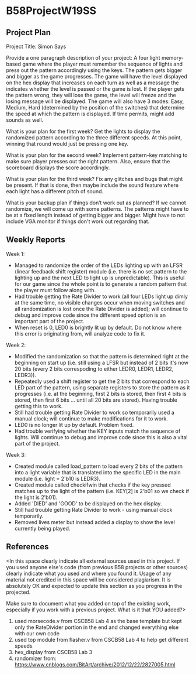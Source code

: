 # B58ProjectW19SS

Project Plan
--------

Project Title: Simon Says


Provide a one paragraph description of your project:
A four light memory-based game where the player must remember the sequence of lights and press out the pattern accordingly using the keys. The pattern gets bigger and bigger as the game progresses. The game will have the level displayed on the hex display that increases on each turn as well as a message the indicates whether the level is passed or the game is lost. If the player gets the pattern wrong, they will lose the game, the level will freeze and the losing message will be displayed. The game will also have 3 modes: Easy, Medium, Hard (determined by the position of the switches) that determine the speed at which the pattern is displayed. If time permits, might add sounds as well.

What is your plan for the first week? Get the lights to display the randomized pattern according to the three different speeds. At this point, winning that round would just be pressing one key.


What is your plan for the second week? Implement pattern-key matching to make sure player presses out the right pattern. Also, ensure that the scoreboard displays the score accordingly.


What is your plan for the third week? Fix any glitches and bugs that might be present. If that is done, then maybe include the sound feature where each light has a different pitch of sound.


What is your backup plan if things don’t work out as planned? If we cannot randomize, we will come up with some patterns. The patterns might have to be at a fixed length instead of getting bigger and bigger. Might have to not include VGA monitor if things don't work out regarding that.



Weekly Reports
--------------

Week 1:
 - Managed to randomize the order of the LEDs lighting up with an LFSR (linear feedback shift register) module (i.e. there is no set pattern to the lighting up and the next LED to light up is unpredictable). This is useful for our game since the whole point is to generate a random pattern that the player must follow along with.
- Had trouble getting the Rate Divider to work (all four LEDs light up dimly at the same time, no visible changes occur when moving switches and all randomization is lost once the Rate Divider is added); will continue to debug and improve code since the different speed option is an important part of the project.
- When reset is 0, LED0 is brightly lit up by default. Do not know where this error is originating from, will analyze code to fix it.

Week 2:
- Modified the randomization so that the pattern is determined right at the beginning on start up (i.e. still using a LFSR but instead of 2 bits it's now 20 bits (every 2 bits correspoding to either LEDR0, LEDR1, LEDR2, LEDR3)).
- Repeatedly used a shift register to get the 2 bits that correspond to each LED part of the pattern, using separate registers to store the pattern as it progresses (i.e. at the beginning, first 2 bits is stored, then first 4 bits is stored, then first 6 bits ... until all 20 bits are stored). Having trouble getting this to work.
- Still had trouble getting Rate Divider to work so temporarily used a manual clock; will continue to make modifications for it to work.
- LED0 is no longer lit up by default. Problem fixed.
- Had trouble verifying whether the KEY inputs match the sequence of lights. Will comtinue to debug and improve code since this is also a vital part of the project.

Week 3:
- Created module called load_pattern to load every 2 bits of the pattern into a light variable that is translated into the specific LED in the main module (i.e. light = 2'b10 is LEDR3).
- Created module called checkifwin that checks if the key pressed matches up to the light of the pattern (i.e. KEY[2] is 2'b01 so we check if the light is 2'b01).
- Added 'DIED' and 'GOOD' to be displayed on the hex display.
- Still had trouble getting Rate Divider to work - using manual clock temporarily.
- Removed lives meter but instead added a display to show the level currently being played.



References
----------
<In this space clearly indicate all external sources used in this project. If you used anyone else's code (from previous B58 projects or other sources) clearly indicate what you used and where you found it. Usage of any material not credited in this space will be considered plagiarism. It is absolutely OK and expected to update this section as you progress in the projected.

Make sure to document what you added on top of the existing work, especially if you work with a previous project. What is it that YOU added?>

1. used morsecode.v from CSCB58 Lab 4 as the base template but kept only the RateDivider portion in the end and changed everything else with our own code
2. used top module from flasher.v from CSCB58 Lab 4 to help get different speeds
3. hex_display from CSCB58 Lab 3
4. randomizer from: https://www.cnblogs.com/BitArt/archive/2012/12/22/2827005.html 
